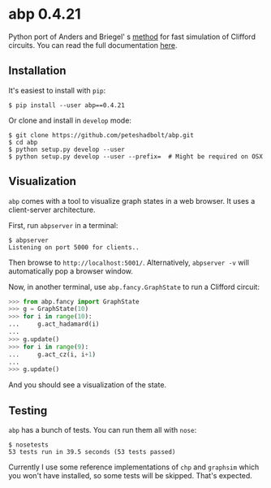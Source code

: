 # abp 0.4.21

Python port of Anders and Briegel' s [method](https://arxiv.org/abs/quant-ph/0504117) for fast simulation of Clifford circuits. You can read the full documentation [here](https://peteshadbolt.co.uk/abp/).

## Installation

It's easiest to install with `pip`:

```shell
$ pip install --user abp==0.4.21
```

Or clone and install in `develop` mode:

```shell
$ git clone https://github.com/peteshadbolt/abp.git
$ cd abp
$ python setup.py develop --user
$ python setup.py develop --user --prefix=  # Might be required on OSX
```

## Visualization

`abp` comes with a tool to visualize graph states in a web browser. It uses a client-server architecture.

First, run `abpserver` in a terminal:

```shell
$ abpserver
Listening on port 5000 for clients..
```
Then browse to `http://localhost:5001/`. Alternatively, `abpserver -v` will automatically pop a browser window.

Now, in another terminal, use `abp.fancy.GraphState` to run a Clifford circuit:

```python
>>> from abp.fancy import GraphState
>>> g = GraphState(10)
>>> for i in range(10):
...     g.act_hadamard(i)
... 
>>> g.update()
>>> for i in range(9):
...     g.act_cz(i, i+1)
... 
>>> g.update()
```

And you should see a visualization of the state.

## Testing

`abp` has a bunch of tests. You can run them all with `nose`:

```shell
$ nosetests
53 tests run in 39.5 seconds (53 tests passed)
```

Currently I use some reference implementations of `chp` and `graphsim` which you won't have installed, so some tests will be skipped. That's expected.
